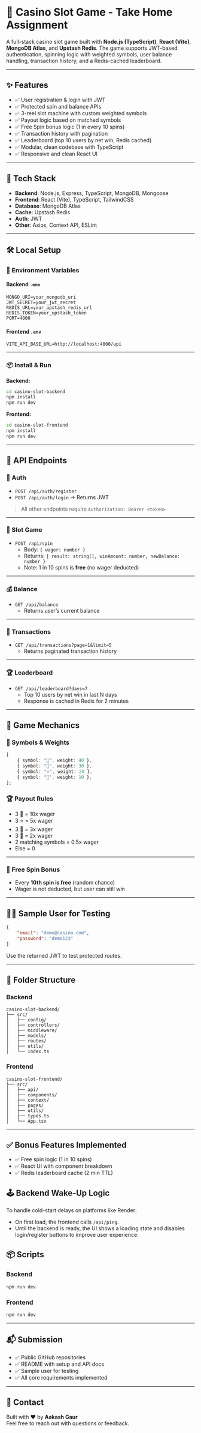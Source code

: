 # 🎰 Casino Slot Game - Take Home Assignment

A full-stack casino slot game built with **Node.js (TypeScript)**, **React (Vite)**, **MongoDB Atlas**, and **Upstash Redis**. The game supports JWT-based authentication, spinning logic with weighted symbols, user balance handling, transaction history, and a Redis-cached leaderboard.

---

## ✨ Features

- ✅ User registration & login with JWT
- ✅ Protected spin and balance APIs
- ✅ 3-reel slot machine with custom weighted symbols
- ✅ Payout logic based on matched symbols
- ✅ Free Spin bonus logic (1 in every 10 spins)
- ✅ Transaction history with pagination
- ✅ Leaderboard (top 10 users by net win, Redis cached)
- ✅ Modular, clean codebase with TypeScript
- ✅ Responsive and clean React UI

---

## 🧰 Tech Stack

- **Backend**: Node.js, Express, TypeScript, MongoDB, Mongoose
- **Frontend**: React (Vite), TypeScript, TailwindCSS
- **Database**: MongoDB Atlas
- **Cache**: Upstash Redis
- **Auth**: JWT
- **Other**: Axios, Context API, ESLint

---

## 🛠️ Local Setup

### 🔑 Environment Variables

#### Backend `.env`

```
MONGO_URI=your_mongodb_uri
JWT_SECRET=your_jwt_secret
REDIS_URL=your_upstash_redis_url
REDIS_TOKEN=your_upstash_token
PORT=4000
```

#### Frontend `.env`

```
VITE_API_BASE_URL=http://localhost:4000/api
```

---

### 📦 Install & Run

**Backend:**

```bash
cd casino-slot-backend
npm install
npm run dev
```

**Frontend:**

```bash
cd casino-slot-frontend
npm install
npm run dev
```

---

## 🧪 API Endpoints

### 🔐 Auth

- `POST /api/auth/register`
- `POST /api/auth/login` → Returns JWT

> All other endpoints require `Authorization: Bearer <token>`

---

### 🎰 Slot Game

- `POST /api/spin`
  - Body: `{ wager: number }`
  - Returns: `{ result: string[], winAmount: number, newBalance: number }`
  - Note: 1 in 10 spins is **free** (no wager deducted)

---

### 💰 Balance

- `GET /api/balance`
  - Returns user’s current balance

---

### 📜 Transactions

- `GET /api/transactions?page=1&limit=5`
  - Returns paginated transaction history

---

### 🏆 Leaderboard

- `GET /api/leaderboard?days=7`
  - Top 10 users by net win in last N days
  - Response is cached in Redis for 2 minutes

---

## 🎲 Game Mechanics

### 🎰 Symbols & Weights

```ts
[
	{ symbol: "🍒", weight: 40 },
	{ symbol: "🍋", weight: 30 },
	{ symbol: "⭐", weight: 20 },
	{ symbol: "💎", weight: 10 },
];
```

### 🏆 Payout Rules

- 3 💎 = 10x wager
- 3 ⭐ = 5x wager
- 3 🍋 = 3x wager
- 3 🍒 = 2x wager
- 2 matching symbols = 0.5x wager
- Else = 0

---

### 🎁 Free Spin Bonus

- Every **10th spin is free** (random chance)
- Wager is not deducted, but user can still win

---

## 🧑‍💻 Sample User for Testing

```json
{
	"email": "demo@casino.com",
	"password": "demo123"
}
```

Use the returned JWT to test protected routes.

---

## 📁 Folder Structure

### Backend

```
casino-slot-backend/
├── src/
│   ├── config/
│   ├── controllers/
│   ├── middleware/
│   ├── models/
│   ├── routes/
│   ├── utils/
│   └── index.ts
```

### Frontend

```
casino-slot-frontend/
├── src/
│   ├── api/
│   ├── components/
│   ├── context/
│   ├── pages/
│   ├── utils/
│   ├── types.ts
│   └── App.tsx
```

---

## ✅ Bonus Features Implemented

- ✅ Free spin logic (1 in 10 spins)
- ✅ React UI with component breakdown
- ✅ Redis leaderboard cache (2 min TTL)

## 🕹️ Backend Wake-Up Logic

To handle cold-start delays on platforms like Render:

- On first load, the frontend calls `/api/ping`.
- Until the backend is ready, the UI shows a loading state and disables login/register buttons to improve user experience.

## 📦 Scripts

### Backend

```bash
npm run dev
```

### Frontend

```bash
npm run dev
```

---

## 📬 Submission

- ✅ Public GitHub repositories
- ✅ README with setup and API docs
- ✅ Sample user for testing
- ✅ All core requirements implemented

---

## 🤝 Contact

Built with ❤️ by **Aakash Gaur**  
Feel free to reach out with questions or feedback.

